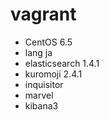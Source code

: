# vagrant

* CentOS 6.5
* lang ja
* elasticsearch 1.4.1
* kuromoji 2.4.1
* inquisitor
* marvel
* kibana3

